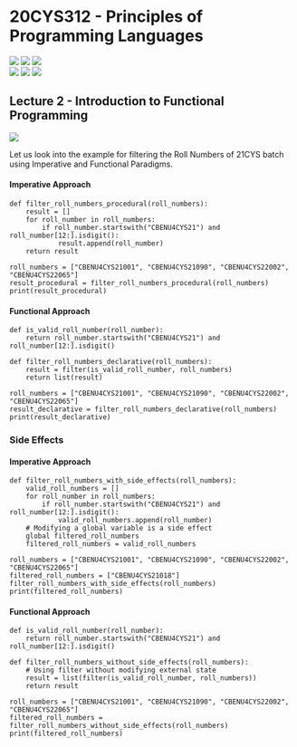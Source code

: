 # 20CYS312 - Principles of Programming Languages
![](https://img.shields.io/badge/Batch-21CYS-lightgreen) ![](https://img.shields.io/badge/UG-blue) ![](https://img.shields.io/badge/Subject-PPL-blue) <br/>
![](https://img.shields.io/badge/Lecture-2-orange) ![](https://img.shields.io/badge/Practical-3-orange) ![](https://img.shields.io/badge/Credits-3-orange)

## Lecture 2 - Introduction to Functional Programming
![](https://img.shields.io/badge/-23rd_Jan-orange)

Let us look into the example for filtering the Roll Numbers of 21CYS batch using Imperative and Functional Paradigms.

#### Imperative Approach
```
def filter_roll_numbers_procedural(roll_numbers):
    result = []
    for roll_number in roll_numbers:
        if roll_number.startswith("CBENU4CYS21") and roll_number[12:].isdigit():
            result.append(roll_number)
    return result

roll_numbers = ["CBENU4CYS21001", "CBENU4CYS21090", "CBENU4CYS22002", "CBENU4CYS22065"]
result_procedural = filter_roll_numbers_procedural(roll_numbers)
print(result_procedural)
```

#### Functional Approach
```
def is_valid_roll_number(roll_number):
    return roll_number.startswith("CBENU4CYS21") and roll_number[12:].isdigit()

def filter_roll_numbers_declarative(roll_numbers):
    result = filter(is_valid_roll_number, roll_numbers)
    return list(result)

roll_numbers = ["CBENU4CYS21001", "CBENU4CYS21090", "CBENU4CYS22002", "CBENU4CYS22065"]
result_declarative = filter_roll_numbers_declarative(roll_numbers)
print(result_declarative)
```

### Side Effects
#### Imperative Approach
```
def filter_roll_numbers_with_side_effects(roll_numbers):
    valid_roll_numbers = []
    for roll_number in roll_numbers:
        if roll_number.startswith("CBENU4CYS21") and roll_number[12:].isdigit():
            valid_roll_numbers.append(roll_number)
    # Modifying a global variable is a side effect
    global filtered_roll_numbers
    filtered_roll_numbers = valid_roll_numbers

roll_numbers = ["CBENU4CYS21001", "CBENU4CYS21090", "CBENU4CYS22002", "CBENU4CYS22065"]
filtered_roll_numbers = ["CBENU4CYS21018"]
filter_roll_numbers_with_side_effects(roll_numbers)
print(filtered_roll_numbers)
```

#### Functional Approach
```
def is_valid_roll_number(roll_number):
    return roll_number.startswith("CBENU4CYS21") and roll_number[12:].isdigit()

def filter_roll_numbers_without_side_effects(roll_numbers):
    # Using filter without modifying external state
    result = list(filter(is_valid_roll_number, roll_numbers))
    return result

roll_numbers = ["CBENU4CYS21001", "CBENU4CYS21090", "CBENU4CYS22002", "CBENU4CYS22065"]
filtered_roll_numbers = filter_roll_numbers_without_side_effects(roll_numbers)
print(filtered_roll_numbers)
```
